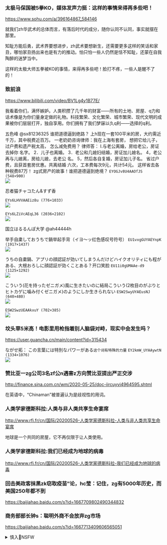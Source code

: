 ### 太极马保国被5拳KO，媒体发声力挺：这样的事情来得再多些吧！
https://www.sohu.com/a/396164867_584146

就我们zh华武术的总体而言，有落后时代的成分，随你认同不认同，事实就摆在那里。

知耻方能后勇，武术界要想进步，zh武术要想新生，还需要更多这样的笑话和家丑，哪怕家丑扬出来也是有力的推动。怕只怕一些人仍然是恬不知耻，还蒙在自我陶醉的迷梦当中。

这样的太极大师五拳被KO的事情，来得再多些吧！脸打不疼，一些人是醒不了的！

### 致前浪
https://www.bilibili.com/video/BV1Lg4y1B77E/

我看着你们，满怀嫉妒。人类积攒了几千年的财富——所有的土地、房屋、q力和话术像是为你们量身定做的礼物。科技繁荣、文化繁荣、城市繁荣、现代文明的成果被你们层层打开，独自享用。你们拥有了我们梦寐以久q利——选择的q利。

五色峰
@sx81236325
谁把道德逼到绝路？
上h现在一套100平米的房，大约需近
千万，其中税费近百万。
一老奶奶咨询律师：我在上海有套房，
想把它给儿子，过户费和遗产税太高，
怎么减免费用？
律师答：
I.与老公离婚，房给老公，房证去掉你
名字。
2．儿子也离婚。
3．老公和几媳妇结婚，房证加儿媳名。
4，老公再与儿媳离，房给儿媳，去老公
名。
5，然后各自复婚，房证加儿子名。
省过户费，且获首套房优惠。共离结婚
六次，工本费每次9元，共计54元。
这样省去各种税费87万！
zg式房产的故事！谁把道德逼到绝境？
`EYOGJv8U4AAOfJS (548×900)`<br>
![](https://pbs.twimg.com/media/EYOGJv8U4AAOfJS?format=jpg&name=orig)

忍者猫チャコたん&すず香

`EYs6LHVVAAEiz8u (776×1033)`<br>
![](https://pbs.twimg.com/media/EYs6LHVVAAEiz8u?format=jpg&name=orig)

`EYs6LZiVcAEqL36 (2036×2102)`<br>
![](https://pbs.twimg.com/media/EYs6LZiVcAEqL36?format=jpg&name=orig)

国立はるるんぽ大学
@ah44444h

举手自粛しておうちで鍋举起手背（イヨ〜ッ红色感叹号符号）
`EU1vxgGUYAEYnpK (1917×1437)`<br>
![](https://pbs.twimg.com/media/EU1vxgGUYAEYnpK?format=jpg&name=orig)

うちの自粛鍋、アプリの顔認証が効いてしまうんだけどハイクオリティにも程がある、大根おろしに顔認証が効くことある？开口笑脸
`EU11i0gUMAAe-d9 (1125×1292)`<br>
![](https://pbs.twimg.com/media/EU11i0gUMAAe-d9?format=jpg&name=orig)

こういう(花を持ったゼニガメ)風に生きたいのに結局こういう(2枚目のがぶりとヒトカゲに噛み付くゼニガメ)のようにしか生きられない
`ESW2SwyUYAEusNJ (640×480)`<br>
![](https://pbs.twimg.com/media/ESW2SwyUYAEusNJ?format=jpg&name=orig)

`ESW2SwzUEAAkxuY (702×385)`<br>
![](https://pbs.twimg.com/media/ESW2SwzUEAAkxuY?format=jpg&name=orig)

### 坟头草5米高！电影里用枪指着别人脑袋对峙，现实中会发生吗？
https://user.guancha.cn/main/content?id=315434

ながせ拓：
この言葉には特別なパワーがある`这个词有特殊的力量`
`EY2kmW_UYAAywtN (1334×1076)`<br>
![](https://pbs.twimg.com/media/EY2kmW_UYAAywtN?format=jpg&name=orig)

### 赞比亚一zg公司3名zf公n遇害z方向赞比亚提出严正交涉
http://finance.sina.com.cn/wm/2020-05-25/doc-iircuyvi4964595.shtml

在英语中，“Chinaman”被普遍认为是歧视性的用词。

### 人类学家德斯科拉:人类与非人类共享生命宴席
http://www.rfi.fr/cn/国际/20200526-人类学家德斯科拉-人类与非人类共享生命宴席

地球是一个共同的房屋，它不再仅限于让人类使用。

### 人类学家德斯科拉:我们已经成为地球的病毒
http://www.rfi.fr/cn/国际/20200526-人类学家德斯科拉-我们已经成为地球的病毒

### 回击美政客抹黑zk窃取疫苗”论，hc莹：记住，zg有5000年历史，而美国250年都不到
https://baijiahao.baidu.com/s?id=1667709802490344832

### 商务部部长钟s：聪明外商不会放弃zg市场
https://baijiahao.baidu.com/s?id=1667713409606565051

<details><summary>慎入🔞NSFW</summary>

Not Safe For Work
![](https://upload.wikimedia.org/wikipedia/commons/thumb/d/d3/Biohazard_Symbol_Specification.png/210px-Biohazard_Symbol_Specification.png)

<details><summary><b>风险自理Use At Your Own Risk🈲</summary>

https://twitter.com/sx81236325/status/1263963413366992898?s=20
>https://weibo.com/5352818965/ImKJO2i67

美国有个google，zg有个百度。
美国有个亚马逊，zg有个京东。
美国有个groupon，zg有个美团。
美国有个贝宝，zg有个支付宝。
美国有个facebook，zg就有个微信。
美国有个ebay，zg就有个淘宝。
美国有个推特，zg有个微博。

新高地官推：
在野蛮gj撒币，在文明gj撒野，在自己gj撒谎！

Badoru Badoru
`EYaSCNDUEAAP-19 (232×217)`<br>
![](https://pbs.twimg.com/media/EYaSCNDUEAAP-19?format=jpg&name=orig)

https://twitter.com/2mmbPkM00IJwIUV/status/1260772490575372288?s=20

</details>
</details>
